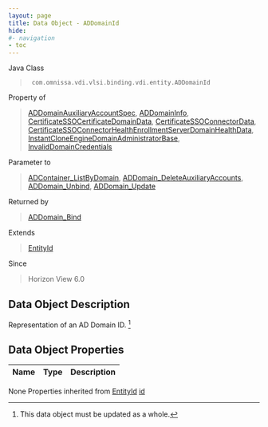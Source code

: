 ```yaml
---
layout: page
title: Data Object - ADDomainId
hide:
#- navigation
- toc
---
```








Java Class
> ` com.omnissa.vdi.vlsi.binding.vdi.entity.ADDomainId`

Property of
> [ADDomainAuxiliaryAccountSpec](vdi.utils.ADDomain.ADDomainAuxiliaryAccountSpec.md#field_detail), [ADDomainInfo](vdi.utils.ADDomain.ADDomainInfo.md#field_detail), [CertificateSSOCertificateDomainData](vdi.infrastructure.CertificateSSOEnrollmentServer.DomainData.md#field_detail), [CertificateSSOConnectorData](vdi.infrastructure.CertificateSSOConnector.CertificateSSOConnectorData.md#field_detail), [CertificateSSOConnectorHealthEnrollmentServerDomainHealthData](vdi.health.CertificateSSOConnectorHealth.DomainHealthData.md#field_detail), [InstantCloneEngineDomainAdministratorBase](vdi.utils.InstantCloneEngineDomainAdministrator.DomainAdministratorBase.md#field_detail), [InvalidDomainCredentials](vdi.fault.InvalidDomainCredentials.md#field_detail)

Parameter to
> [ADContainer_ListByDomain](vdi.utils.ADContainer.md#listByDomain), [ADDomain_DeleteAuxiliaryAccounts](vdi.utils.ADDomain.md#deleteAuxiliaryAccounts), [ADDomain_Unbind](vdi.utils.ADDomain.md#unbind), [ADDomain_Update](vdi.utils.ADDomain.md#update)

Returned by
> [ADDomain_Bind](vdi.utils.ADDomain.md#bind)

Extends
> [EntityId](vdi.EntityId.md)

Since
> Horizon View 6.0


## Data Object Description

Representation of an AD Domain ID.
 [^167]



## Data Object Properties

 Name | Type | Description
:---|:---:|:---
None
Properties inherited from [EntityId](vdi.EntityId.md)
[id](vdi.EntityId.md#id)


 


[^167]: This data object must be updated as a whole.